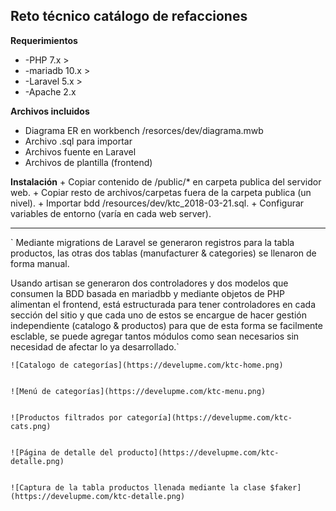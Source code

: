 ## Reto técnico catálogo de refacciones
  **Requerimientos**
  * -PHP 7.x >
  * -mariadb 10.x >
  * -Laravel 5.x >
  * -Apache 2.x


  **Archivos incluidos**
   + Diagrama ER en workbench /resorces/dev/diagrama.mwb
   + Archivo .sql para importar
   + Archivos fuente en Laravel
   + Archivos de plantilla (frontend)


  **Instalación**
	+ Copiar contenido de /public/* en carpeta publica del servidor web.
	+ Copiar resto de archivos/carpetas fuera de la carpeta publica (un nivel).
	+ Importar bdd /resources/dev/ktc_2018-03-21.sql.
	+ Configurar variables de entorno (varía en cada web server).


-------

   ` Mediante migrations de Laravel se generaron registros para la tabla productos, las otras dos tablas (manufacturer & categories) se llenaron de forma manual.

   Usando artisan se generaron dos controladores y dos modelos que consumen la BDD basada en mariadbb y mediante objetos de PHP alimentan el frontend, está estructurada para tener controladores en cada sección del sitio y que cada uno de estos se encargue de hacer gestión independiente (catalogo & productos) para que de esta forma se facilmente esclable, se puede agregar tantos módulos como sean necesarios sin necesidad de afectar lo ya desarrollado.`



	![Catalogo de categorías](https://develupme.com/ktc-home.png)


	![Menú de categorías](https://develupme.com/ktc-menu.png)


	![Productos filtrados por categoría](https://develupme.com/ktc-cats.png)


	![Página de detalle del producto](https://develupme.com/ktc-detalle.png)


	![Captura de la tabla productos llenada mediante la clase $faker](https://develupme.com/ktc-detalle.png)



